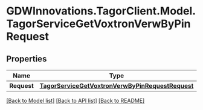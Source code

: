 # GDWInnovations.TagorClient.Model.TagorServiceGetVoxtronVerwByPinRequest

## Properties

Name | Type | Description | Notes
------------ | ------------- | ------------- | -------------
**Request** | [**TagorServiceGetVoxtronVerwByPinRequestRequest**](TagorServiceGetVoxtronVerwByPinRequestRequest.md) |  | [optional] 

[[Back to Model list]](../README.md#documentation-for-models) [[Back to API list]](../README.md#documentation-for-api-endpoints) [[Back to README]](../README.md)

